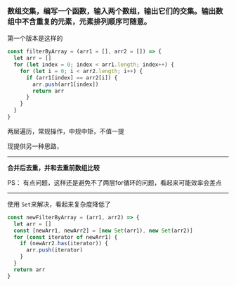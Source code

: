 ### 数组交集，编写一个函数，输入两个数组，输出它们的交集。输出数组中不含重复的元素，元素排列顺序可随意。

第一个版本是这样的

```js
const filterByArray = (arr1 = [], arr2 = []) => {
  let arr = []
  for (let index = 0; index < arr1.length; index++) {
    for (let i = 0; i < arr2.length; i++) {
      if (arr1[index] == arr2[i]) {
        arr.push(arr1[index])
        return arr
      }
    }
  }
}
```

两层遍历，常规操作，中规中矩，不值一提

现提供另一种思路，



------

**合并后去重，并和去重前数组比较**

PS： 有点问题，这样还是避免不了两层for循环的问题，看起来可能效率会差点

------

使用 `Set`来解决，看起来复杂度降低了

```js
const newFilterByArray = (arr1, arr2) => {
  let arr = []
  const [newArr1, newArr2] = [new Set(arr1), new Set(arr2)]
  for (const iterator of newArr1) {
    if (newArr2.has(iterator)) {
      arr.push(iterator)
    }
  }
  return arr
}
```

